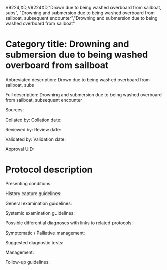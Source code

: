 V9224,XD,V9224XD,"Drown due to being washed overboard from sailboat, subs", "Drowning and submersion due to being washed overboard from sailboat, subsequent encounter","Drowning and submersion due to being washed overboard from sailboat"
# Category title: Drowning and submersion due to being washed overboard from sailboat

Abbreviated description: Drown due to being washed overboard from sailboat, subs

Full description: Drowning and submersion due to being washed overboard from sailboat, subsequent encounter

Sources:

Collated by:
Collation date:

Reviewed by:
Review date:

Validated by:
Validation date:

Approval UID:

# Protocol description

Presenting conditions:

History capture guidelines:

General examination guidelines:

Systemic examination guidelines:

Possible differential diagnoses with links to related protocols:

Symptomatic / Palliative management:

Suggested diagnostic tests:

Management:

Follow-up guidelines:
